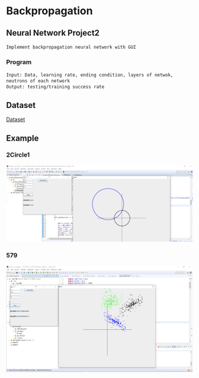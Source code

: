 # Backpropagation 
## Neural Network Project2
    Implement backpropagation neural network with GUI 
### Program
    Input: Data, learning rate, ending condition, layers of netwok, neutrons of each network
    Output: testing/training success rate
## Dataset
[Dataset](./Dataset)
## Example
### 2Circle1
![example](example1.png)  

### 579
![example](example2.png)  